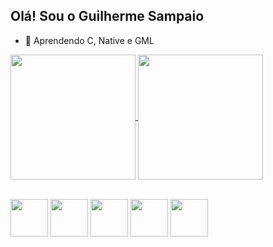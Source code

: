 ## Olá! Sou o Guilherme Sampaio

- 🌱 Aprendendo C, Native e GML

<a width = "100" href="https://github.com/anuraghazra/github-readme-stats">
  <img height=200 align="center" src="https://github-readme-stats.vercel.app/api?username=GuilhermeSsampaio&theme=radical&show_icons=" />
</a>
<a href="https://github.com/anuraghazra/convoychat">
  <img height=200 align="center" src="https://github-readme-stats.vercel.app/api/top-langs?username=GuilhermeSsampaio&layout=compact&langs_count=8&card_width=320&theme=radical" />
</a>
<br>
<br>

<a href = "#"><img width = "60" heigth = "60" src="https://cdn.jsdelivr.net/gh/devicons/devicon/icons/html5/html5-original.svg" /></a>
<img width = "60" heigth = "60" src="https://cdn.jsdelivr.net/gh/devicons/devicon/icons/css3/css3-original.svg" />
<img width = "60" heigth = "60" src="https://cdn.jsdelivr.net/gh/devicons/devicon/icons/javascript/javascript-original.svg" />
<img width = "60" heigth = "60" src="https://cdn.jsdelivr.net/gh/devicons/devicon/icons/python/python-original.svg" />
<img width = "60" heigth = "60" src="https://cdn.jsdelivr.net/gh/devicons/devicon/icons/php/php-original.svg" />




